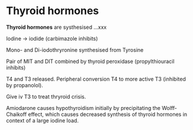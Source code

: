 # Thyroid hormones

**Thyroid hormones** are systhesised …xxx

Iodine → iodide (carbimazole inhibits)

Mono- and Di-iodothryronine synthesised from Tyrosine

Pair of MIT and DIT combined by thyroid peroxidase (propylthiouracil
inhibits)

T4 and T3 released. Peripheral conversion T4 to more active T3
(inhibited by propanolol).

Give iv T3 to treat thryroid crisis.

Amiodarone causes hypothyroidism initially by precipitating the
Wolff-Chaikoff effect, which causes decreased synthesis of thyroid
hormones in context of a large iodine load.
